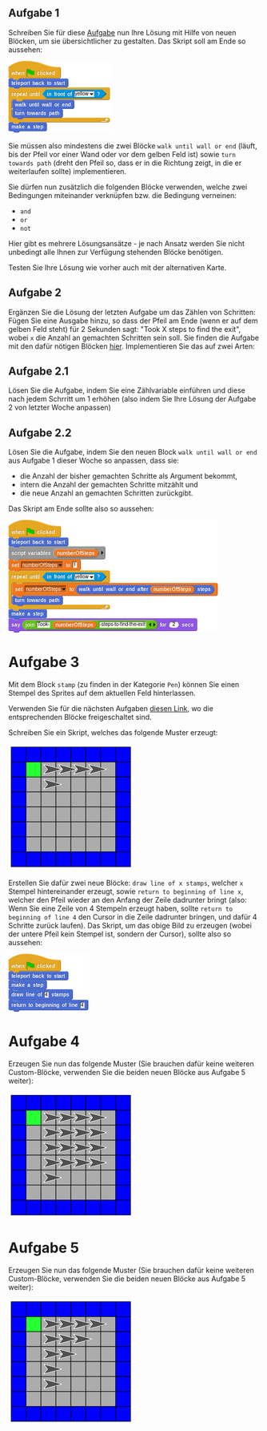 ## Aufgabe 1

Schreiben Sie für diese [Aufgabe](https://snap.berkeley.edu/project?user=piotrdabrowski&project=Prog1-Uebung1.3) nun Ihre Lösung mit Hilfe von neuen Blöcken, um sie übersichtlicher zu gestalten. Das Skript soll am Ende so aussehen:

![Skript für Aufgabe 3](Bilder/uebung3_script.png)

Sie müssen also mindestens die zwei Blöcke `walk until wall or end` (läuft, bis der Pfeil vor einer Wand oder vor dem gelben Feld ist) sowie `turn towards path` (dreht den Pfeil so, dass er in die Richtung zeigt, in die er weiterlaufen sollte) implementieren.

Sie dürfen nun zusätzlich die folgenden Blöcke verwenden, welche zwei Bedingungen miteinander verknüpfen bzw. die Bedingung verneinen:

* `and`
* `or`
* `not`

Hier gibt es mehrere Lösungsansätze - je nach Ansatz werden Sie nicht unbedingt alle Ihnen zur Verfügung stehenden Blöcke benötigen. 

Testen Sie Ihre Lösung wie vorher auch mit der alternativen Karte.

## Aufgabe 2

Ergänzen Sie die Lösung der letzten Aufgabe um das Zählen von Schritten: Fügen Sie eine Ausgabe hinzu, so dass der Pfeil am Ende (wenn er auf dem gelben Feld steht) für 2 Sekunden sagt: "Took X steps to find the exit", wobei `x` die Anzahl an gemachten Schritten sein soll. Sie finden die Aufgabe mit den dafür nötigen Blöcken [hier](https://snap.berkeley.edu/project?user=piotrdabrowski&project=Prog1-Uebung2). Implementieren Sie das auf zwei Arten:

## Aufgabe 2.1

Lösen Sie die Aufgabe, indem Sie eine Zählvariable einführen und diese nach jedem Schrritt um 1 erhöhen (also indem Sie Ihre Lösung der Aufgabe 2 von letzter Woche anpassen)

## Aufgabe 2.2

Lösen Sie die Aufgabe, indem Sie den neuen Block `walk until wall or end` aus Aufgabe 1 dieser Woche so anpassen, dass sie:

* die Anzahl der bisher gemachten Schritte als Argument bekommt,
* intern die Anzahl der gemachten Schritte mitzählt und
* die neue Anzahl an gemachten Schritten zurückgibt.

Das Skript am Ende sollte also so aussehen:

![Skript für Aufgabe 4](Bilder/uebung4_script.png)

# Aufgabe 3

Mit dem Block `stamp` (zu finden in der Kategorie `Pen`) können Sie einen Stempel des Sprites auf dem aktuellen Feld hinterlassen.

Verwenden Sie für die nächsten Aufgaben [diesen Link](https://snap.berkeley.edu/project?user=piotrdabrowski&project=Prog1-Uebung3), wo die entsprechenden Blöcke freigeschaltet sind.

Schreiben Sie ein Skript, welches das folgende Muster erzeugt:

![Muster für Aufgabe 5](Bilder/uebung5.png)

Erstellen Sie dafür zwei neue Blöcke: `draw line of x stamps`, welcher `x` Stempel hintereinander erzeugt, sowie `return to beginning of line x`, welcher den Pfeil wieder an den Anfang der Zeile dadrunter bringt (also: Wenn Sie eine Zeile von 4 Stempeln erzeugt haben, sollte `return to beginning of line 4` den Cursor in die Zeile dadrunter bringen, und dafür 4 Schritte zurück laufen). Das Skript, um das obige Bild zu erzeugen (wobei der untere Pfeil kein Stempel ist, sondern der Cursor), sollte also so aussehen:

![Skript für Aufgabe 5](Bilder/uebung5_script.png)

# Aufgabe 4

Erzeugen Sie nun das folgende Muster (Sie brauchen dafür keine weiteren Custom-Blöcke, verwenden Sie die beiden neuen Blöcke aus Aufgabe 5 weiter):

![Muster für Aufgabe 6](Bilder/uebung6.png)


# Aufgabe 5

Erzeugen Sie nun das folgende Muster (Sie brauchen dafür keine weiteren Custom-Blöcke, verwenden Sie die beiden neuen Blöcke aus Aufgabe 5 weiter):

![Muster für Aufgabe 7](Bilder/uebung7.png)

